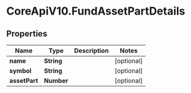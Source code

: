 # CoreApiV10.FundAssetPartDetails

## Properties
Name | Type | Description | Notes
------------ | ------------- | ------------- | -------------
**name** | **String** |  | [optional] 
**symbol** | **String** |  | [optional] 
**assetPart** | **Number** |  | [optional] 


